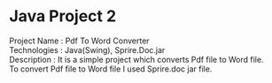 # Java Project 2
Project Name : Pdf To Word Converter<br>
Technologies : Java(Swing), Sprire.Doc.jar<br>
Description : It is a simple project which converts Pdf file to Word file.<br>
To convert Pdf file to Word file I used Sprire.doc jar file.
